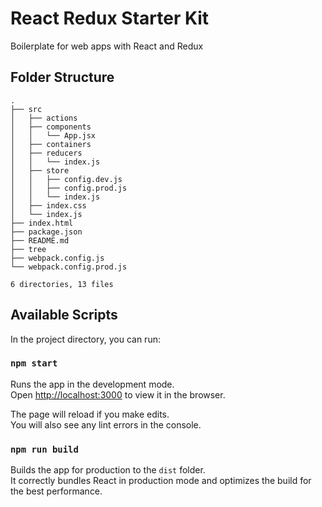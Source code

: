 # React Redux Starter Kit
Boilerplate for web apps with React and Redux

## Folder Structure

```
.
├── src
│   ├── actions
│   ├── components
│   │   └── App.jsx
│   ├── containers
│   ├── reducers
│   │   └── index.js
│   ├── store
│   │   ├── config.dev.js
│   │   ├── config.prod.js
│   │   └── index.js
│   ├── index.css
│   └── index.js
├── index.html
├── package.json
├── README.md
├── tree
├── webpack.config.js
└── webpack.config.prod.js

6 directories, 13 files
```

## Available Scripts

In the project directory, you can run:

### `npm start`

Runs the app in the development mode.<br>
Open [http://localhost:3000](http://localhost:3000) to view it in the browser.

The page will reload if you make edits.<br>
You will also see any lint errors in the console.

### `npm run build`

Builds the app for production to the `dist` folder.<br>
It correctly bundles React in production mode and optimizes the build for the best performance.